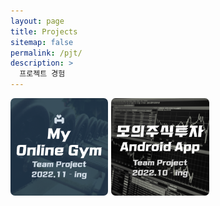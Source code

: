 ```yaml
---
layout: page
title: Projects
sitemap: false
permalink: /pjt/
description: >
  프로젝트 경험
---
```


<head>
    <style>
        .projects {
            display: flex;
            align-items: center;
            flex-wrap: wrap;
            flex-direction: row;
            justify-content: left;
        }
        .projects img {
            width: 31%;
            border-radius: 7px;
            cursor:pointer;
            margin: 0 1% 1% 0;
        }
        .projects img:hover {
            /* box-shadow: 5px 5px 5px; */
            filter: drop-shadow(8px 5px 5px #c3c3c3);
        }
    </style>
</head>

<div class="projects">
    <img src="image/MyOnlineGym.png" alt="My Online Gym" OnClick="location.href = 'my-online-gym'">
    <img src="image/StockApp.png" alt="Stock App PJT" OnClick="location.href = 'stock-app-pjt'">
</div>